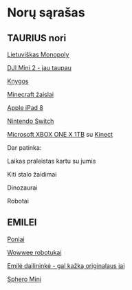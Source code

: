 # Norų sąrašas

## TAURIUS nori

[Lietuviškas Monopoly](https://pigu.lt/lt/search?q=stalo+%C5%BEaidimas+monopoly)

[DJI Mini 2 - jau taupau](http://www.skytech.lt/cpma0000031201-dji-mini-p-529617.html)

[Knygos](https://www.knygos.lt/lt/knygos/zanras/vaiku-literatura/)

[Minecraft žaislai](https://pigu.lt/lt/search?q=minecraft)

[Apple iPad 8](http://www.skytech.lt/myl92fda-apple-ipad-wifi-32gb-pilkas-p-526082.html)

[Nintendo Switch](http://www.skytech.lt/2500066-nintendo-switch-pilka-viename-zaidimu-nesiojama-konsole-p-347069.html)

[Microsoft XBOX ONE X 1TB](http://www.skytech.lt/cyv00009-microsoft-xbox-one-1tb-zaidimu-konsole-p-371415.html)
su [Kinect](http://www.skytech.lt/885370849479-microsoft-kinect-sensorius-skirtas-xbox-one-konsolei-p-220714.html)

Dar patinka:

Laikas praleistas kartu su jumis

Kiti stalo žaidimai

Dinozaurai

Robotai

## EMILEI

[Poniai](https://pigu.lt/lt/search?q=my+little+pony)

[Wowwee robotukai](https://www.funtastik.lt/robotas-wowwee-miposaur-0890)

[Emilė dailininkė - gal kažką originalaus jai](https://uzduociudezute.lt/product-category/kurybiniu-uzduociu-rinkiniai/)

[Sphero Mini](http://www.skytech.lt/m001brw-sphero-mini-appenabled-robotic-ball-robot-blue-white-plastic-p-374135.html)
